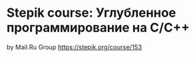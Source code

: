 # Stepik course: Углубленное программирование на C/C++
by Mail.Ru Group
https://stepik.org/course/153
